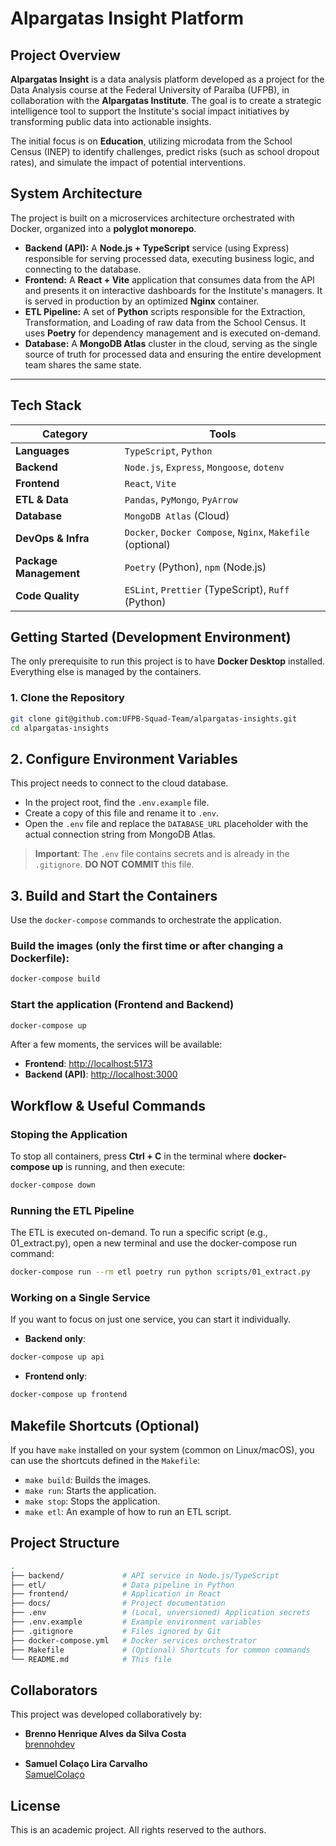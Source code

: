 # Alpargatas Insight Platform

## Project Overview

**Alpargatas Insight** is a data analysis platform developed as a project for the Data Analysis course at the Federal University of Paraíba (UFPB), in collaboration with the **Alpargatas Institute**. The goal is to create a strategic intelligence tool to support the Institute's social impact initiatives by transforming public data into actionable insights.

The initial focus is on **Education**, utilizing microdata from the School Census (INEP) to identify challenges, predict risks (such as school dropout rates), and simulate the impact of potential interventions.

## System Architecture

The project is built on a microservices architecture orchestrated with Docker, organized into a **polyglot monorepo**.

- **Backend (API):** A **Node.js + TypeScript** service (using Express) responsible for serving processed data, executing business logic, and connecting to the database.
- **Frontend:** A **React + Vite** application that consumes data from the API and presents it on interactive dashboards for the Institute's managers. It is served in production by an optimized **Nginx** container.
- **ETL Pipeline:** A set of **Python** scripts responsible for the Extraction, Transformation, and Loading of raw data from the School Census. It uses **Poetry** for dependency management and is executed on-demand.
- **Database:** A **MongoDB Atlas** cluster in the cloud, serving as the single source of truth for processed data and ensuring the entire development team shares the same state.

---

## Tech Stack

| Category               | Tools                                                      |
| ---------------------- | ---------------------------------------------------------- |
| **Languages**          | `TypeScript`, `Python`                                     |
| **Backend**            | `Node.js`, `Express`, `Mongoose`, `dotenv`                 |
| **Frontend**           | `React`, `Vite`                                            |
| **ETL & Data**         | `Pandas`, `PyMongo`, `PyArrow`                             |
| **Database**           | `MongoDB Atlas` (Cloud)                                    |
| **DevOps & Infra**     | `Docker`, `Docker Compose`, `Nginx`, `Makefile` (optional) |
| **Package Management** | `Poetry` (Python), `npm` (Node.js)                         |
| **Code Quality**       | `ESLint`, `Prettier` (TypeScript), `Ruff` (Python)         |

## Getting Started (Development Environment)

The only prerequisite to run this project is to have **Docker Desktop** installed. Everything else is managed by the containers.

### 1. Clone the Repository

```bash
git clone git@github.com:UFPB-Squad-Team/alpargatas-insights.git
cd alpargatas-insights
```

## 2. Configure Environment Variables

This project needs to connect to the cloud database.

- In the project root, find the `.env.example` file.
- Create a copy of this file and rename it to `.env`.
- Open the `.env` file and replace the `DATABASE_URL` placeholder with the actual connection string from MongoDB Atlas.

> **Important**: The `.env` file contains secrets and is already in the `.gitignore`. **DO NOT COMMIT** this file.

## 3. Build and Start the Containers

Use the `docker-compose` commands to orchestrate the application.

### Build the images (only the first time or after changing a Dockerfile):

```bash
docker-compose build
```

### Start the application (Frontend and Backend)

```bash
docker-compose up
```

After a few moments, the services will be available:

- **Frontend**: [http://localhost:5173](http://localhost:5173)
- **Backend (API)**: [http://localhost:3000](http://localhost:3000)

## Workflow & Useful Commands

### Stoping the Application

To stop all containers, press **Ctrl + C** in the terminal where **docker-compose up** is running, and then execute:

```bash
docker-compose down
```

### Running the ETL Pipeline

The ETL is executed on-demand. To run a specific script (e.g., 01_extract.py), open a new terminal and use the docker-compose run command:

```bash
docker-compose run --rm etl poetry run python scripts/01_extract.py
```

### Working on a Single Service

If you want to focus on just one service, you can start it individually.

- **Backend only**:

```bash
docker-compose up api
```

- **Frontend only**:

```bash
docker-compose up frontend
```

## Makefile Shortcuts (Optional)

If you have `make` installed on your system (common on Linux/macOS), you can use the shortcuts defined in the `Makefile`:

- `make build`: Builds the images.
- `make run`: Starts the application.
- `make stop`: Stops the application.
- `make etl`: An example of how to run an ETL script.

## Project Structure

```bash
.
├── backend/             # API service in Node.js/TypeScript
├── etl/                 # Data pipeline in Python
├── frontend/            # Application in React
├── docs/                # Project documentation
├── .env                 # (Local, unversioned) Application secrets
├── .env.example         # Example environment variables
├── .gitignore           # Files ignored by Git
├── docker-compose.yml   # Docker services orchestrator
├── Makefile             # (Optional) Shortcuts for common commands
└── README.md            # This file
```

## Collaborators

This project was developed collaboratively by:

- **Brenno Henrique Alves da Silva Costa**  
  [brennohdev](https://github.com/brennohdev)

- **Samuel Colaço Lira Carvalho**  
  [SamuelColaço](https://github.com/SamuelColaco)

## License

This is an academic project. All rights reserved to the authors.
